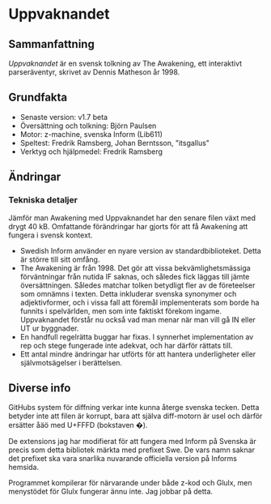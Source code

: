 	
# Uppvaknandet
## Sammanfattning

*Uppvaknandet* är en svensk tolkning av The Awakening, ett interaktivt 
parseräventyr, skrivet av Dennis Matheson år 1998.

## Grundfakta

- Senaste version: v1.7 beta
- Översättning och tolkning: Björn Paulsen
- Motor: z-machine, svenska Inform (Lib611)
- Speltest:	Fredrik Ramsberg, Johan Berntsson, "itsgallus"
- Verktyg och hjälpmedel: Fredrik Ramsberg

## Ändringar

### Tekniska detaljer
Jämför man Awakening med Uppvaknandet har den senare filen växt med drygt 40 kB. Omfattande förändringar har gjorts för att få Awakening att fungera i svensk kontext.

* Swedish Inform använder en nyare version av standardbiblioteket. Detta är större till sitt omfång. 
* The Awakening är från 1998. Det gör att vissa bekvämlighetsmässiga förväntningar från nutida IF saknas, och således fick läggas till jämte översättningen. Således matchar tolken betydligt fler av de företeelser som omnämns i texten. Detta inkluderar svenska synonymer och adjektivformer, och i vissa fall att föremål implementerats som borde ha funnits i spelvärlden, men som inte faktiskt förekom ingame. Uppvaknandet förstår nu också vad man menar när man vill gå IN eller UT ur byggnader.
* En handfull regelrätta buggar har fixas. I synnerhet implementation av rep och stege fungerade inte adekvat, och har därför rättats till.
* Ett antal mindre ändringar har utförts för att hantera underligheter eller självmotsägelser i berättelsen.  

## Diverse info

GitHubs system för diffning verkar inte kunna återge svenska tecken. Detta betyder inte att filen är korrupt, bara att själva diff-motorn är usel och därför ersätter åäö med U+FFFD (bokstaven �).

De extensions jag har modifierat för att fungera med Inform på Svenska är precis som detta bibliotek märkta med prefixet Swe. De vars namn saknar det prefixet ska vara snarlika nuvarande officiella version på Informs hemsida. 

Programmet kompilerar för närvarande under både z-kod och Glulx, men menystödet för Glulx fungerar ännu inte. Jag jobbar på detta.
